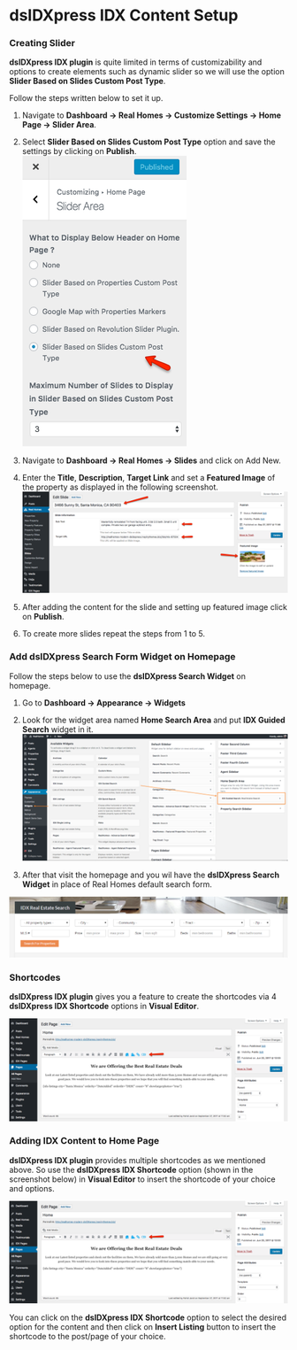 # dsIDXpress IDX Content Setup 

### **Creating Slider**

**dsIDXpress IDX plugin** is quite limited in terms of customizability and options to create elements such as dynamic slider so we will use the option **Slider Based on Slides Custom Post Type**.

Follow the steps written below to set it up.

1. Navigate to **Dashboard → Real Homes → Customize Settings → Home Page → Slider Area**.
 
2. Select **Slider Based on Slides Custom Post Type** option and save the settings by clicking on **Publish**.<br/>
![Creating slider using iHomeFinder content](images/other-features/dsidxpress-slider.png)

3. Navigate to **Dashboard → Real Homes → Slides** and click on Add New.

4. Enter the **Title**, **Description**, **Target Link** and set a **Featured Image** of the property as displayed in the following screenshot.<br/>
![Creating slider using iHomeFinder content](images/other-features/dsidxpress-slides.png)

5. After adding the content for the slide and setting up featured image click on **Publish**.

6. To create more slides repeat the steps from 1 to 5. 

### **Add dsIDXpress Search Form Widget on Homepage**

Follow the steps below to use the **dsIDXpress Search Widget** on homepage.

1. Go to **Dashboard → Appearance → Widgets**

2. Look for the widget area named **Home Search Area** and put **IDX Guided Search** widget in it.
![Real Homes Documentation](images/other-features/idx-guided-search-widget.png)

3. After that visit the homepage and you wil have the **dsIDXpress Search Widget** in place of Real Homes default search form.

![Real Homes Documentation](images/other-features/idx-guided-search-frontend.png)

### **Shortcodes**

**dsIDXpress IDX plugin** gives you a feature to create the shortcodes via 4 **dsIDXpress IDX Shortcode** options in **Visual Editor**.

![Creating slider using iHomeFinder content](images/other-features/dsidxpress-shortcode-option.png)

### **Adding IDX Content to Home Page**

**dsIDXpress IDX plugin** provides multiple shortcodes as we mentioned above. So use the **dsIDXpress IDX Shortcode** option (shown in the screenshot below) in **Visual Editor** to insert the shortcode of your choice and options.

![Creating slider using iHomeFinder content](images/other-features/dsidxpress-shortcode-option.png)

You can click on the **dsIDXpress IDX Shortcode** option to select the desired option for the content and then click on **Insert Listing** button to insert the shortcode to the post/page of your choice.
